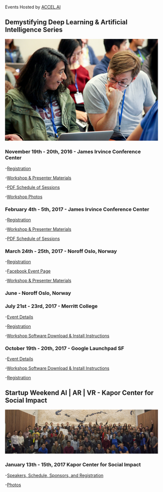 Events Hosted by [ACCEL.AI](http://accel.ai)


## Demystifying Deep Learning & Artificial Intelligence Series

[![Workshops](/img/cover.jpg)](https://www.youtube.com/watch?v=0yMbcc2v1lg "Artificial Intelligence & Deep Learning Workshops")



### November 19th - 20th, 2016 - James Irvince Conference Center

-[Registration](https://www.eventbrite.com/e/demystifying-deep-learning-artificial-intelligence-tickets-28594070635#)

-[Workshop & Presenter Materials](/nov16/november16.md)

-[PDF Schedule of Sessions](http://pub.lucidpress.com/d7931aa8-c31b-4587-8c1d-af648de05ac4/#J.HX9tFxcBmX)

-[Workshop Photos](https://photos.google.com/share/AF1QipOYP-AK3-ue797XfOs1-2bXKOnFi8AIdr2043KLmuZTvchbfXAcAAJaNF5gKscACw?key=bG40RWdRcjhsVWtlMGt2aURlUmFOcFNMbDM3ZFhn)




### February 4th - 5th, 2017 - James Irvince Conference Center

-[Registration](https://www.picatic.com/accelai-Feb17)

-[Workshop & Presenter Materials](/feb17/february17.md)

-[PDF Schedule of Sessions](/feb17/DDL&AIFinalSched.jpg)


### March 24th - 25th, 2017 - Noroff Oslo, Norway

-[Registration](https://www.eventbrite.com/e/demystifying-deep-learning-and-ai-tickets-31992339950?ref=estw)

-[Facebook Event Page](https://www.facebook.com/events/182357712251288/?notif_t=plan_user_invited&notif_id=1487192879928740)

-[Workshop & Presenter Materials](/mar17/march17.md)

### June - Noroff Oslo, Norway


### July 21st - 23rd, 2017 - Merritt College

-[Event Details](https://www.accel.ai/demystifying-ai-july17)


-[Registration](https://www.eventbrite.com/e/demystifying-deep-learning-ai-tickets-34351888423)

-[Workshop Software Download & Install Instructions](/jul17/Workshop_Software_Install_Instructions.md)




### October 19th - 20th, 2017 - Google Launchpad SF

-[Event Details](https://www.accel.ai/demystifying-ai-oct17)

-[Workshop Software Download & Install Instructions](/oct17/)

-[Registration](https://demystifying-ai-oct.eventbrite.com/)



## Startup Weekend AI | AR | VR - Kapor Center for Social Impact

![Startup Weekend Group Photo](/img/sw1-17.jpg)

### January 13th - 15th, 2017 Kapor Center for Social Impact

-[Speakers, Schedule, Sponsors, and Registration](http://www.up.co/communities/usa/san-francisco/startup-weekend/10026)

-[Photos](https://goo.gl/photos/XRdZFeAiEWS8auQ5A)


